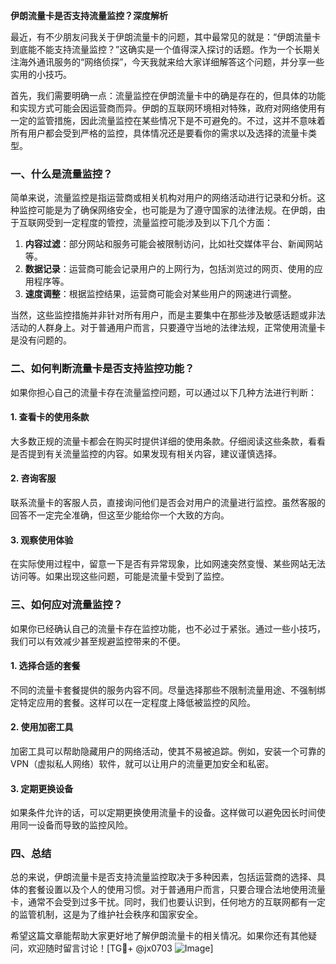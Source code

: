 **伊朗流量卡是否支持流量监控？深度解析**

最近，有不少朋友问我关于伊朗流量卡的问题，其中最常见的就是：“伊朗流量卡到底能不能支持流量监控？”这确实是一个值得深入探讨的话题。作为一个长期关注海外通讯服务的“网络侦探”，今天我就来给大家详细解答这个问题，并分享一些实用的小技巧。

首先，我们需要明确一点：流量监控在伊朗流量卡中的确是存在的，但具体的功能和实现方式可能会因运营商而异。伊朗的互联网环境相对特殊，政府对网络使用有一定的监管措施，因此流量监控在某些情况下是不可避免的。不过，这并不意味着所有用户都会受到严格的监控，具体情况还是要看你的需求以及选择的流量卡类型。

### **一、什么是流量监控？**

简单来说，流量监控是指运营商或相关机构对用户的网络活动进行记录和分析。这种监控可能是为了确保网络安全，也可能是为了遵守国家的法律法规。在伊朗，由于互联网受到一定程度的管控，流量监控可能涉及到以下几个方面：

1. **内容过滤**：部分网站和服务可能会被限制访问，比如社交媒体平台、新闻网站等。
2. **数据记录**：运营商可能会记录用户的上网行为，包括浏览过的网页、使用的应用程序等。
3. **速度调整**：根据监控结果，运营商可能会对某些用户的网速进行调整。

当然，这些监控措施并非针对所有用户，而是主要集中在那些涉及敏感话题或非法活动的人群身上。对于普通用户而言，只要遵守当地的法律法规，正常使用流量卡是没有问题的。

### **二、如何判断流量卡是否支持监控功能？**

如果你担心自己的流量卡存在流量监控问题，可以通过以下几种方法进行判断：

#### 1. **查看卡的使用条款**
大多数正规的流量卡都会在购买时提供详细的使用条款。仔细阅读这些条款，看看是否提到有关流量监控的内容。如果发现有相关内容，建议谨慎选择。

#### 2. **咨询客服**
联系流量卡的客服人员，直接询问他们是否会对用户的流量进行监控。虽然客服的回答不一定完全准确，但这至少能给你一个大致的方向。

#### 3. **观察使用体验**
在实际使用过程中，留意一下是否有异常现象，比如网速突然变慢、某些网站无法访问等。如果出现这些问题，可能是流量卡受到了监控。

### **三、如何应对流量监控？**

如果你已经确认自己的流量卡存在监控功能，也不必过于紧张。通过一些小技巧，我们可以有效减少甚至规避监控带来的不便。

#### 1. **选择合适的套餐**
不同的流量卡套餐提供的服务内容不同。尽量选择那些不限制流量用途、不强制绑定特定应用的套餐。这样可以在一定程度上降低被监控的风险。

#### 2. **使用加密工具**
加密工具可以帮助隐藏用户的网络活动，使其不易被追踪。例如，安装一个可靠的VPN（虚拟私人网络）软件，就可以让用户的流量更加安全和私密。

#### 3. **定期更换设备**
如果条件允许的话，可以定期更换使用流量卡的设备。这样做可以避免因长时间使用同一设备而导致的监控风险。

### **四、总结**

总的来说，伊朗流量卡是否支持流量监控取决于多种因素，包括运营商的选择、具体的套餐设置以及个人的使用习惯。对于普通用户而言，只要合理合法地使用流量卡，通常不会受到过多干扰。同时，我们也要认识到，任何地方的互联网都有一定的监管机制，这是为了维护社会秩序和国家安全。

希望这篇文章能帮助大家更好地了解伊朗流量卡的相关情况。如果你还有其他疑问，欢迎随时留言讨论！[TG💪+ @jx0703 ![Image](https://github.com/user-attachments/assets/dbca1d08-cadb-493c-b0ec-ad6f7a83f270)]
